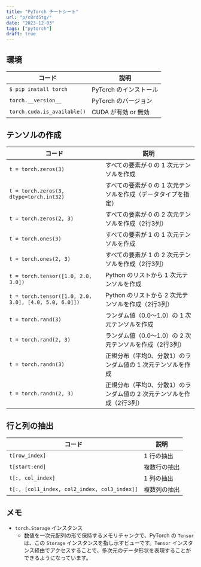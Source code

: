 ```yaml
---
title: "PyTorch チートシート"
url: "p/c8rd5tg/"
date: "2023-12-03"
tags: ["pytorch"]
draft: true
---
```


環境
----

| コード | 説明 |
| ---- | ---- |
| `$ pip install torch` | PyTorch のインストール |
| `torch.__version__` | PyTorch のバージョン |
| `torch.cuda.is_available()` | CUDA が有効 or 無効 |


テンソルの作成
----

| コード | 説明 |
| ---- | ---- |
| `t = torch.zeros(3)` | すべての要素が 0 の 1 次元テンソルを作成 |
| `t = torch.zeros(3, dtype=torch.int32)` | すべての要素が 0 の 1 次元テンソルを作成（データタイプを指定） |
| `t = torch.zeros(2, 3)` | すべての要素が 0 の 2 次元テンソルを作成（2行3列） |
| `t = torch.ones(3)` | すべての要素が 1 の 1 次元テンソルを作成 |
| `t = torch.ones(2, 3)` | すべての要素が 1 の 2 次元テンソルを作成（2行3列） |
| `t = torch.tensor([1.0, 2.0, 3.0])` | Python のリストから 1 次元テンソルを作成 |
| `t = torch.tensor([1.0, 2.0, 3.0], [4.0, 5.0, 6.0]])` | Python のリストから 2 次元テンソルを作成（2行3列） |
| `t = torch.rand(3)` | ランダム値（0.0〜1.0）の 1 次元テンソルを作成 |
| `t = torch.rand(2, 3)` | ランダム値（0.0〜1.0）の 2 次元テンソルを作成（2行3列） |
| `t = torch.randn(3)` | 正規分布（平均0、分散1）のランダム値の 1 次元テンソルを作成 |
| `t = torch.randn(2, 3)` | 正規分布（平均0、分散1）のランダム値の 2 次元テンソルを作成（2行3列） |


行と列の抽出
----

| コード | 説明 |
| ---- | ---- |
| `t[row_index]` | 1 行の抽出 |
| `t[start:end]` | 複数行の抽出 |
| `t[:, col_index]` | 1 列の抽出 |
| `t[:, [col1_index, col2_index, col3_index]]` | 複数列の抽出 |


メモ
----

- `torch.Storage` インスタンス
  - 数値を一次元配列の形で保持するメモリチャンクで、PyTorch の `Tensor` は、この `Storage` インスタンスを指し示すビューです。`Tensor` インスタンス経由でアクセスすることで、多次元のデータ形状を表現することができるようになっています。

